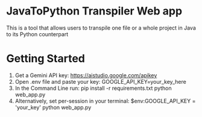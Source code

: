 # JavaToPython Transpiler Web app
This is a tool that allows users to transpile one file or a whole project in Java to its Python counterpart

# Getting Started
1) Get a Gemini API key: https://aistudio.google.com/apikey
2) Open .env file and paste your key:
   GOOGLE_API_KEY=your_key_here
3) In the Command Line run:
   pip install -r requirements.txt
   python web_app.py
4) Alternatively, set per-session in your terminal:
   $env:GOOGLE_API_KEY = 'your_key'
   python web_app.py
